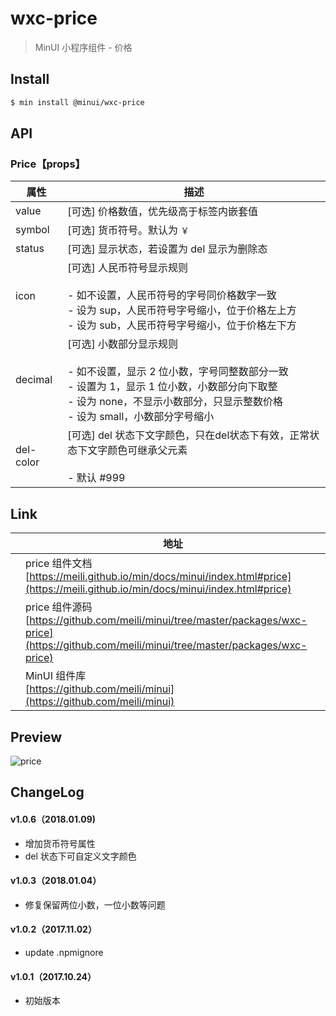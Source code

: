 # wxc-price

> MinUI 小程序组件 - 价格

## Install

``` bash
$ min install @minui/wxc-price
```

## API

### Price【props】

| 属性 | 描述 |
| --- | --- |
| value | [可选] 价格数值，优先级高于标签内嵌套值 |
| symbol | [可选] 货币符号。默认为 `￥` |
| status | [可选] 显示状态，若设置为 del 显示为删除态 |
| icon | [可选] 人民币符号显示规则 <br/><br/> - 如不设置，人民币符号的字号同价格数字一致 <br/> - 设为 sup，人民币符号字号缩小，位于价格左上方 <br/> - 设为 sub，人民币符号字号缩小，位于价格左下方 |
| decimal | [可选] 小数部分显示规则 <br/><br/> - 如不设置，显示 2 位小数，字号同整数部分一致 <br/> - 设置为 1，显示 1 位小数，小数部分向下取整 <br/> - 设为 none，不显示小数部分，只显示整数价格 <br/> - 设为 small，小数部分字号缩小|
| del-color | [可选] del 状态下文字颜色，只在del状态下有效，正常状态下文字颜色可继承父元素 <br/><br/> - 默认 #999|

## Link
||地址|
|--|---|
||price 组件文档 <br> [https://meili.github.io/min/docs/minui/index.html#price](https://meili.github.io/min/docs/minui/index.html#price)<br>|
||price 组件源码 <br> [https://github.com/meili/minui/tree/master/packages/wxc-price](https://github.com/meili/minui/tree/master/packages/wxc-price)<br>|
||MinUI 组件库 <br> [https://github.com/meili/minui](https://github.com/meili/minui) <br>|

## Preview
![price](https://s10.mogucdn.com/mlcdn/c45406/171107_2ihj6754hg63gahdhljb2c1hcdeg9_480x480.jpg_220x330.jpg)

##  ChangeLog

#### v1.0.6（2018.01.09)
- 增加货币符号属性
- del 状态下可自定义文字颜色

#### v1.0.3（2018.01.04）

- 修复保留两位小数，一位小数等问题

#### v1.0.2（2017.11.02）

- update .npmignore

#### v1.0.1（2017.10.24）

- 初始版本

